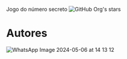 Jogo do número secreto </h1>
![GitHub Org's stars](https://img.shields.io/github/stars/camilafernanda?style=social)
# Autores
![WhatsApp Image 2024-05-06 at 14 13 12](https://github.com/julianoacacio/numero-secreto/assets/168584197/0c1553c7-f1b8-4a1e-8537-4bc58a47e82e)
